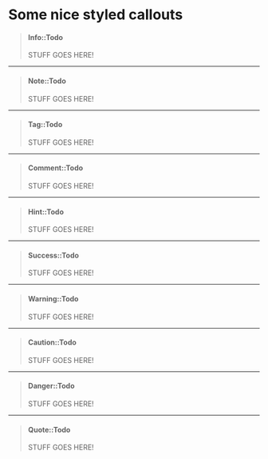 Some nice styled callouts
=========================

> #### Info::Todo
>
> STUFF GOES HERE!

---

> #### Note::Todo
>
> STUFF GOES HERE!

---

> #### Tag::Todo
>
> STUFF GOES HERE!

---

> #### Comment::Todo
>
> STUFF GOES HERE!

---

> #### Hint::Todo
>
> STUFF GOES HERE!

---

> #### Success::Todo
>
> STUFF GOES HERE!

---

> #### Warning::Todo
>
> STUFF GOES HERE!

---

> #### Caution::Todo
>
> STUFF GOES HERE!

---

> #### Danger::Todo
>
> STUFF GOES HERE!

---

> #### Quote::Todo
>
> STUFF GOES HERE!

